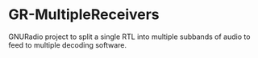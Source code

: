 # GR-MultipleReceivers
GNURadio project to split a single RTL into multiple subbands of audio to feed to multiple decoding software.
